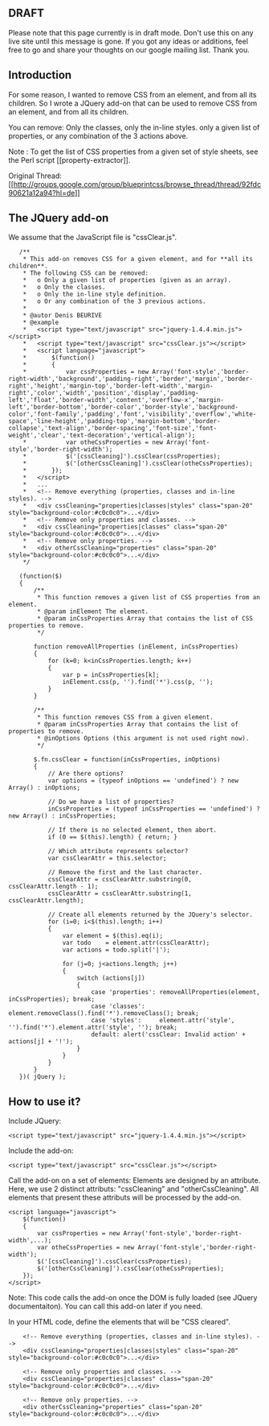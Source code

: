 ## DRAFT
Please note that this page currently is in draft mode. Don't use this on any live site until this message is gone. If you got any ideas or additions, feel free to go and share your thoughts on our google mailing list. Thank you.
## Introduction

For some reason, I wanted to remove CSS from an element, and from all its children. So I wrote a JQuery add-on that can be used to remove CSS from an element, and from all its children.

You can remove: Only the classes, only the in-line styles. only a given list of properties, or any combination of the 3 actions above.

Note : To get the list of CSS properties from a given set of style sheets, see the Perl script [[property-extractor]].

Original Thread: [[http://groups.google.com/group/blueprintcss/browse_thread/thread/92fdc90621a12a94?hl=de]]

## The JQuery add-on

We assume that the JavaScript file is "cssClear.js".


       /**
        * This add-on removes CSS for a given element, and for **all its children**.
        * The following CSS can be removed:
        *   o Only a given list of properties (given as an array).
        *   o Only the classes.
        *   o Only the in-line style definition.
        *   o Or any combination of the 3 previous actions.
        *
        * @autor Denis BEURIVE
        * @example
        *   <script type="text/javascript" src="jquery-1.4.4.min.js"></script>
        *   <script type="text/javascript" src="cssClear.js"></script>
        *   <script language="javascript">
        *       $(function()
        *       {
        *           var cssProperties = new Array('font-style','border-right-width','background','padding-right','border','margin','border-right','height','margin-top','border-left-width','margin-right','color','width','position','display','padding-left','float','border-width','content','overflow-x','margin-left','border-bottom','border-color','border-style','background-color','font-family','padding','font','visibility','overflow','white-space','line-height','padding-top','margin-bottom','border-collapse','text-align','border-spacing','font-size','font-weight','clear','text-decoration','vertical-align');
        *           var otheCssProperties = new Array('font-style','border-right-width');
        *           $('[cssCleaning]').cssClear(cssProperties);
        *           $('[otherCssCleaning]').cssClear(otheCssProperties);
        *       });
        *   </script>
        *   ...
        *   <!-- Remove everything (properties, classes and in-line styles). -->
        *   <div cssCleaning="properties|classes|styles" class="span-20" style="background-color:#c0c0c0">...</div>
        *   <!-- Remove only properties and classes. -->
        *   <div cssCleaning="properties|classes" class="span-20" style="background-color:#c0c0c0">...</div>
        *   <!-- Remove only properties. -->
        *   <div otherCssCleaning="properties" class="span-20" style="background-color:#c0c0c0">...</div>
        */
        
       (function($)
       {
           /**
            * This function removes a given list of CSS properties from an element.
            * @param inElement The element.
            * @param inCssProperties Array that contains the list of CSS properties to remove.
            */
       
           function removeAllProperties (inElement, inCssProperties)
           {
               for (k=0; k<inCssProperties.length; k++)
               {
                   var p = inCssProperties[k];
                   inElement.css(p, '').find('*').css(p, '');
               }
           }
           
           /**
            * This function removes CSS from a given element.
            * @param inCssProperties Array that contains the list of properties to remove.
            * @inOptions Options (this argument is not used right now).
            */
           
           $.fn.cssClear = function(inCssProperties, inOptions)
           {
               // Are there options?
               var options = (typeof inOptions == 'undefined') ? new Array() : inOptions;
               
               // Do we have a list of properties?
               inCssProperties = (typeof inCssProperties == 'undefined') ? new Array() : inCssProperties;
               
               // If there is no selected element, then abort.
               if (0 == $(this).length) { return; }
       
               // Which attribute represents selector?
               var cssClearAttr = this.selector;
               
               // Remove the first and the last character.
               cssClearAttr = cssClearAttr.substring(0, cssClearAttr.length - 1);
               cssClearAttr = cssClearAttr.substring(1, cssClearAttr.length);
               
               // Create all elements returned by the JQuery's selector.
               for (i=0; i<$(this).length; i++)
               {
                   var element = $(this).eq(i);
                   var todo    = element.attr(cssClearAttr);
                   var actions = todo.split('|');
                   
                   for (j=0; j<actions.length; j++)
                   {
                       switch (actions[j])
                       {
                           case 'properties': removeAllProperties(element, inCssProperties); break;
                           case 'classes':    element.removeClass().find('*').removeClass(); break;
                           case 'styles':     element.attr('style', '').find('*').element.attr('style', ''); break;
                           default: alert('cssClear: Invalid action' + actions[j] + '!');
                       }
                   }
               }
           }
       })( jQuery );

## How to use it?

Include JQuery:

    <script type="text/javascript" src="jquery-1.4.4.min.js"></script>

Include the add-on:

    <script type="text/javascript" src="cssClear.js"></script>

Call the add-on on a set of elements: Elements are designed by an attribute. Here, we use 2 distinct attributs: "cssCleaning" and "otherCssCleaning". All elements that present these attributs will be processed by the add-on.

    <script language="javascript">
        $(function()
        {
            var cssProperties = new Array('font-style','border-right-width',...);
            var otheCssProperties = new Array('font-style','border-right-width');
            $('[cssCleaning]').cssClear(cssProperties);
            $('[otherCssCleaning]').cssClear(otheCssProperties);
        });
    </script>

Note: This code calls the add-on once the DOM is fully loaded (see JQuery documentaiton). You can call this add-on later if you need.

In your HTML code, define the elements that will be "CSS cleared".

        <!-- Remove everything (properties, classes and in-line styles). -->
        <div cssCleaning="properties|classes|styles" class="span-20" style="background-color:#c0c0c0">...</div>

        <!-- Remove only properties and classes. -->
        <div cssCleaning="properties|classes" class="span-20" style="background-color:#c0c0c0">...</div>

        <!-- Remove only properties. -->
        <div otherCssCleaning="properties" class="span-20" style="background-color:#c0c0c0">...</div>

